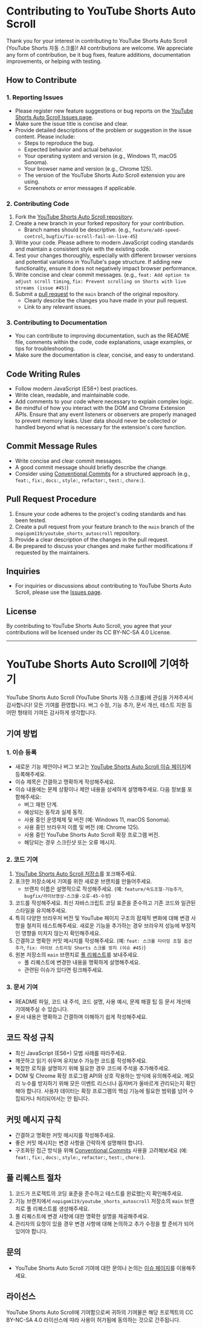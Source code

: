 # Contributing to YouTube Shorts Auto Scroll

Thank you for your interest in contributing to YouTube Shorts Auto Scroll (YouTube Shorts 자동 스크롤)! All contributions are welcome.
We appreciate any form of contribution, be it bug fixes, feature additions, documentation improvements, or helping with testing.

## How to Contribute

### 1. Reporting Issues

* Please register new feature suggestions or bug reports on the [YouTube Shorts Auto Scroll Issues page](https://github.com/nopigom119/youtube_shorts_autoscroll/issues).
* Make sure the issue title is concise and clear.
* Provide detailed descriptions of the problem or suggestion in the issue content. Please include:
    * Steps to reproduce the bug.
    * Expected behavior and actual behavior.
    * Your operating system and version (e.g., Windows 11, macOS Sonoma).
    * Your browser name and version (e.g., Chrome 125).
    * The version of the YouTube Shorts Auto Scroll extension you are using.
    * Screenshots or error messages if applicable.

### 2. Contributing Code

1.  Fork the [YouTube Shorts Auto Scroll repository](https://github.com/nopigom119/youtube_shorts_autoscroll).
2.  Create a new branch in your forked repository for your contribution.
    * Branch names should be descriptive. (e.g., `feature/add-speed-control`, `bugfix/fix-scroll-fail-on-live-45`)
3.  Write your code. Please adhere to modern JavaScript coding standards and maintain a consistent style with the existing code.
4.  Test your changes thoroughly, especially with different browser versions and potential variations in YouTube's page structure. If adding new functionality, ensure it does not negatively impact browser performance.
5.  Write concise and clear commit messages. (e.g., `feat: Add option to adjust scroll timing`, `fix: Prevent scrolling on Shorts with live streams (issue #45)`)
6.  Submit a [pull request](https://github.com/nopigom119/youtube_shorts_autoscroll/pulls) to the `main` branch of the original repository.
    * Clearly describe the changes you have made in your pull request.
    * Link to any relevant issues.

### 3. Contributing to Documentation

* You can contribute to improving documentation, such as the README file, comments within the code, code explanations, usage examples, or tips for troubleshooting.
* Make sure the documentation is clear, concise, and easy to understand.

## Code Writing Rules

* Follow modern JavaScript (ES6+) best practices.
* Write clean, readable, and maintainable code.
* Add comments to your code where necessary to explain complex logic.
* Be mindful of how you interact with the DOM and Chrome Extension APIs. Ensure that any event listeners or observers are properly managed to prevent memory leaks. User data should never be collected or handled beyond what is necessary for the extension's core function.

## Commit Message Rules

* Write concise and clear commit messages.
* A good commit message should briefly describe the change.
* Consider using [Conventional Commits](https://www.conventionalcommits.org/) for a structured approach (e.g., `feat:`, `fix:`, `docs:`, `style:`, `refactor:`, `test:`, `chore:`).

## Pull Request Procedure

1.  Ensure your code adheres to the project's coding standards and has been tested.
2.  Create a pull request from your feature branch to the `main` branch of the `nopigom119/youtube_shorts_autoscroll` repository.
3.  Provide a clear description of the changes in the pull request.
4.  Be prepared to discuss your changes and make further modifications if requested by the maintainers.

## Inquiries

* For inquiries or discussions about contributing to YouTube Shorts Auto Scroll, please use the [Issues page](https://github.com/nopigom119/youtube_shorts_autoscroll/issues).

## License

By contributing to YouTube Shorts Auto Scroll, you agree that your contributions will be licensed under its CC BY-NC-SA 4.0 License.

---

# YouTube Shorts Auto Scroll에 기여하기

YouTube Shorts Auto Scroll (YouTube Shorts 자동 스크롤)에 관심을 가져주셔서 감사합니다! 모든 기여를 환영합니다.
버그 수정, 기능 추가, 문서 개선, 테스트 지원 등 어떤 형태의 기여든 감사하게 생각합니다.

## 기여 방법

### 1. 이슈 등록

* 새로운 기능 제안이나 버그 보고는 [YouTube Shorts Auto Scroll 이슈 페이지](https://github.com/nopigom119/youtube_shorts_autoscroll/issues)에 등록해주세요.
* 이슈 제목은 간결하고 명확하게 작성해주세요.
* 이슈 내용에는 문제 상황이나 제안 내용을 상세하게 설명해주세요. 다음 정보를 포함해주세요:
    * 버그 재현 단계.
    * 예상되는 동작과 실제 동작.
    * 사용 중인 운영체제 및 버전 (예: Windows 11, macOS Sonoma).
    * 사용 중인 브라우저 이름 및 버전 (예: Chrome 125).
    * 사용 중인 YouTube Shorts Auto Scroll 확장 프로그램 버전.
    * 해당되는 경우 스크린샷 또는 오류 메시지.

### 2. 코드 기여

1.  [YouTube Shorts Auto Scroll 저장소](https://github.com/nopigom119/youtube_shorts_autoscroll)를 포크해주세요.
2.  포크한 저장소에서 기여를 위한 새로운 브랜치를 만들어주세요.
    * 브랜치 이름은 설명적으로 작성해주세요. (예: `feature/속도조절-기능추가`, `bugfix/라이브영상-스크롤-오류-45-수정`)
3.  코드를 작성해주세요. 최신 자바스크립트 코딩 표준을 준수하고 기존 코드와 일관된 스타일을 유지해주세요.
4.  특히 다양한 브라우저 버전 및 YouTube 페이지 구조의 잠재적 변화에 대해 변경 사항을 철저히 테스트해주세요. 새로운 기능을 추가하는 경우 브라우저 성능에 부정적인 영향을 미치지 않는지 확인해주세요.
5.  간결하고 명확한 커밋 메시지를 작성해주세요. (예: `feat: 스크롤 타이밍 조절 옵션 추가`, `fix: 라이브 스트리밍 Shorts 스크롤 방지 (이슈 #45)`)
6.  원본 저장소의 `main` 브랜치로 [풀 리퀘스트](https://github.com/nopigom119/youtube_shorts_autoscroll/pulls)를 보내주세요.
    * 풀 리퀘스트에 변경한 내용을 명확하게 설명해주세요.
    * 관련된 이슈가 있다면 링크해주세요.

### 3. 문서 기여

* README 파일, 코드 내 주석, 코드 설명, 사용 예시, 문제 해결 팁 등 문서 개선에 기여해주실 수 있습니다.
* 문서 내용은 명확하고 간결하며 이해하기 쉽게 작성해주세요.

## 코드 작성 규칙

* 최신 JavaScript (ES6+) 모범 사례를 따라주세요.
* 깨끗하고 읽기 쉬우며 유지보수 가능한 코드를 작성해주세요.
* 복잡한 로직을 설명하기 위해 필요한 경우 코드에 주석을 추가해주세요.
* DOM 및 Chrome 확장 프로그램 API와 상호 작용하는 방식에 유의해주세요. 메모리 누수를 방지하기 위해 모든 이벤트 리스너나 옵저버가 올바르게 관리되는지 확인해야 합니다. 사용자 데이터는 확장 프로그램의 핵심 기능에 필요한 범위를 넘어 수집되거나 처리되어서는 안 됩니다.

## 커밋 메시지 규칙

* 간결하고 명확한 커밋 메시지를 작성해주세요.
* 좋은 커밋 메시지는 변경 사항을 간략하게 설명해야 합니다.
* 구조화된 접근 방식을 위해 [Conventional Commits](https://www.conventionalcommits.org/ko/v1.0.0/) 사용을 고려해보세요 (예: `feat:`, `fix:`, `docs:`, `style:`, `refactor:`, `test:`, `chore:`).

## 풀 리퀘스트 절차

1.  코드가 프로젝트의 코딩 표준을 준수하고 테스트를 완료했는지 확인해주세요.
2.  기능 브랜치에서 `nopigom119/youtube_shorts_autoscroll` 저장소의 `main` 브랜치로 풀 리퀘스트를 생성해주세요.
3.  풀 리퀘스트에 변경 사항에 대한 명확한 설명을 제공해주세요.
4.  관리자의 요청이 있을 경우 변경 사항에 대해 논의하고 추가 수정을 할 준비가 되어 있어야 합니다.

## 문의

* YouTube Shorts Auto Scroll 기여에 대한 문의나 논의는 [이슈 페이지](https://github.com/nopigom119/youtube_shorts_autoscroll/issues)를 이용해주세요.

## 라이선스

YouTube Shorts Auto Scroll에 기여함으로써 귀하의 기여물은 해당 프로젝트의 CC BY-NC-SA 4.0 라이선스에 따라 사용이 허가됨에 동의하는 것으로 간주됩니다.
